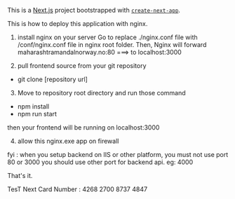 This is a [Next.js](https://nextjs.org/) project bootstrapped with [`create-next-app`](https://github.com/vercel/next.js/tree/canary/packages/create-next-app).

This is how to deploy this application with nginx.

1. install nginx on your server
Go to replace ./nginx.conf file with /conf/nginx.conf file in nginx root folder.
Then, Nginx will forward 
    maharashtramandalnorway.no:80 ===> to localhost:3000

2. pull frontend source from your git repository
- git clone [repository url]
3. Move to repository root directory and run those command
- npm install
- npm run start

then your frontend will be running on localhost:3000

4. allow this nginx.exe app on firewall

fyi : when you setup backend on IIS or other platform, you must not use port 80 or 3000
you should use other port for backend api. eg: 4000

That's it.


TesT Next Card Number : 4268 2700 8737 4847
